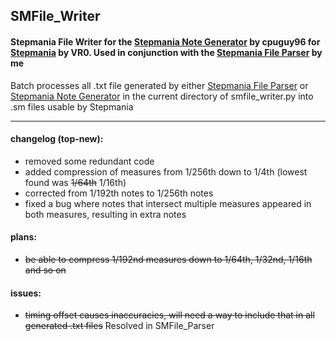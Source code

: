 ## SMFile_Writer
#### Stepmania File Writer for the [Stepmania Note Generator](https://github.com/cpuguy96/stepmania-note-generator) by cpuguy96 for [Stepmania](https://github.com/stepmania/stepmania/wiki/sm) by VR0. Used in conjunction with the [Stepmania File Parser](https://github.com/jhaco/SMFile_Parser) by me

Batch processes all .txt file generated by either [Stepmania File Parser](https://github.com/jhaco/SMFile_Parser) or [Stepmania Note Generator](https://github.com/cpuguy96/stepmania-note-generator) in the current directory of smfile_writer.py into .sm files usable by Stepmania

---

#### changelog (top-new):
- removed some redundant code
- added compression of measures from 1/256th down to 1/4th (lowest found was ~~1/64th~~ 1/16th)
- corrected from 1/192th notes to 1/256th notes
- fixed a bug where notes that intersect multiple measures appeared in both measures, resulting in extra notes

#### plans:
- ~~be able to compress 1/192nd measures down to 1/64th, 1/32nd, 1/16th and so on~~

#### issues:
- ~~timing offset causes inaccuracies, will need a way to include that in all generated .txt files~~ Resolved in SMFile_Parser
